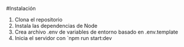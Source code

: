 #Instalación
1. Clona el repositorio
2. Instala las dependencias de Node
3. Crea archivo .env de variables de entorno basado en .env.template
4. Inicia el servidor con `npm run start:dev